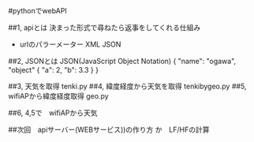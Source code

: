 #pythonでwebAPI

##1, apiとは
決まった形式で尋ねたら返事をしてくれる仕組み
- urlのパラーメーター XML JSON

##2, JSONとは
JSON(JavaScript Object Notation)
{
    "name": "ogawa",
    "object" {
        "a": 2,
        "b": 3.3
    }
}

##3, 天気を取得 tenki.py
##4, 緯度経度から天気を取得 tenkibygeo.py
##5, wifiAPから緯度経度取得 geo.py

##6, 4,5で　wifiAPから天気 

##次回　apiサーバー(WEBサービス))の作り方 か　LF/HFの計算
